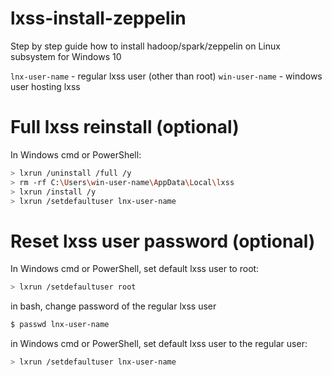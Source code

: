 # lxss-install-zeppelin
Step by step guide how to install hadoop/spark/zeppelin on Linux subsystem for Windows 10

```lnx-user-name``` - regular lxss user (other than root)
```win-user-name``` - windows user hosting lxss
 
# Full lxss reinstall (optional)

In Windows cmd or PowerShell: 
```bash
> lxrun /uninstall /full /y
> rm -rf C:\Users\win-user-name\AppData\Local\lxss
> lxrun /install /y
> lxrun /setdefaultuser lnx-user-name
```

# Reset lxss user password (optional)

In Windows cmd or PowerShell, set default lxss user to root: 
```bash
> lxrun /setdefaultuser root
```
in bash, change password of the regular lxss user
```bash
$ passwd lnx-user-name
```
in Windows cmd or PowerShell, set default lxss user to the regular user:
```bash
> lxrun /setdefaultuser lnx-user-name
```
 